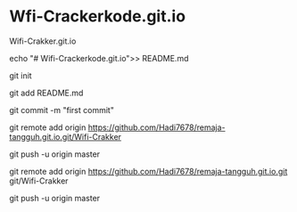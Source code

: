 # Wfi-Crackerkode.git.io
Wifi-Crakker.git.io

echo "# Wifi-Crackerkode.git.io">> README.md

git init

git add README.md

git commit -m "first commit"

git remote add origin https://github.com/Hadi7678/remaja-tangguh.git.io.git/Wifi-Crakker

git push -u origin master

git remote add origin https://github.com/Hadi7678/remaja-tangguh.git.io.git git/Wifi-Crakker

git push -u origin master
